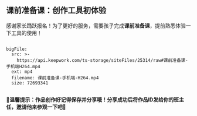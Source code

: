 <script>  window.global.courseIdentity = 'prepare_course-1' </script>
<script src="https://qiniu-public.keepwork.com/videoProcessEvent.js"></script>

## 课前准备课：创作工具初体验

感谢家长踊跃报名！为了更好的服务，需要孩子完成**课前准备课**，提前熟悉体验一下工具的使用！



```@BigFile

bigFile:
  src: >-
    https://api.keepwork.com/ts-storage/siteFiles/25314/raw#课前准备课-手机端H264.mp4
  ext: mp4
  filename: 课前准备课-手机端-H264.mp4
  size: 72693341
          
```



**🌸温馨提示：作品创作好记得保存并分享哦！分享成功后将作品ID发给你的班主任，邀请他来参观一下吧💪**

